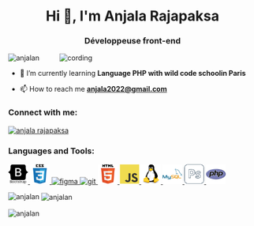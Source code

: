 
<h1 align="center">Hi 👋, I'm Anjala Rajapaksa</h1>
<h3 align="center">Développeuse front-end</h3>
<img align="right" alt="cording" width="400px" src="https://www.google.com/imgres?imgurl=https%3A%2F%2Fcamo.githubusercontent.com%2F0c9837fb47204ad3cdcbe3da75414266a19d007721862591c91034559ff6815b%2F68747470733a2f2f7265732e636c6f7564696e6172792e636f6d2f70726163746963616c6465762f696d6167652f66657463682f732d2d4f307531624e48732d2d2f635f6c696d6974253243665f6175746f253243666c5f70726f6772657373697665253243715f3636253243775f3838302f68747470733a2f2f6d69726f2e6d656469756d2e636f6d2f6d61782f313430302f302532415058663567653751434e3947615f434c2e676966&tbnid=3brDSoVYXy7FhM&vet=12ahUKEwixt_LXla2DAxUericCHRASCD8QMygNegQIARB7..i&imgrefurl=https%3A%2F%2Fgithub.com%2FSristyVerma&docid=LCwhNNGeccisTM&w=800&h=600&q=animating%20coding%20gif&hl=en&client=safari&ved=2ahUKEwixt_LXla2DAxUericCHRASCD8QMygNegQIARB7">

<p align="left"> <img src="https://komarev.com/ghpvc/?username=anjalan&label=Profile%20views&color=0e75b6&style=flat" alt="anjalan" /> </p>

- 🌱 I’m currently learning **Language PHP with wild code schoolin Paris**

- 📫 How to reach me **anjala2022@gmail.com**

<h3 align="left">Connect with me:</h3>
<p align="left">
<a href="https://linkedin.com/in/anjala rajapaksa" target="blank"><img align="center" src="https://raw.githubusercontent.com/rahuldkjain/github-profile-readme-generator/master/src/images/icons/Social/linked-in-alt.svg" alt="anjala rajapaksa" height="30" width="40" /></a>
</p>

<h3 align="left">Languages and Tools:</h3>
<p align="left"> <a href="https://getbootstrap.com" target="_blank" rel="noreferrer"> <img src="https://raw.githubusercontent.com/devicons/devicon/master/icons/bootstrap/bootstrap-plain-wordmark.svg" alt="bootstrap" width="40" height="40"/> </a> <a href="https://www.w3schools.com/css/" target="_blank" rel="noreferrer"> <img src="https://raw.githubusercontent.com/devicons/devicon/master/icons/css3/css3-original-wordmark.svg" alt="css3" width="40" height="40"/> </a> <a href="https://www.figma.com/" target="_blank" rel="noreferrer"> <img src="https://www.vectorlogo.zone/logos/figma/figma-icon.svg" alt="figma" width="40" height="40"/> </a> <a href="https://git-scm.com/" target="_blank" rel="noreferrer"> <img src="https://www.vectorlogo.zone/logos/git-scm/git-scm-icon.svg" alt="git" width="40" height="40"/> </a> <a href="https://www.w3.org/html/" target="_blank" rel="noreferrer"> <img src="https://raw.githubusercontent.com/devicons/devicon/master/icons/html5/html5-original-wordmark.svg" alt="html5" width="40" height="40"/> </a> <a href="https://developer.mozilla.org/en-US/docs/Web/JavaScript" target="_blank" rel="noreferrer"> <img src="https://raw.githubusercontent.com/devicons/devicon/master/icons/javascript/javascript-original.svg" alt="javascript" width="40" height="40"/> </a> <a href="https://www.linux.org/" target="_blank" rel="noreferrer"> <img src="https://raw.githubusercontent.com/devicons/devicon/master/icons/linux/linux-original.svg" alt="linux" width="40" height="40"/> </a> <a href="https://www.mysql.com/" target="_blank" rel="noreferrer"> <img src="https://raw.githubusercontent.com/devicons/devicon/master/icons/mysql/mysql-original-wordmark.svg" alt="mysql" width="40" height="40"/> </a> <a href="https://www.photoshop.com/en" target="_blank" rel="noreferrer"> <img src="https://raw.githubusercontent.com/devicons/devicon/master/icons/photoshop/photoshop-line.svg" alt="photoshop" width="40" height="40"/> </a> <a href="https://www.php.net" target="_blank" rel="noreferrer"> <img src="https://raw.githubusercontent.com/devicons/devicon/master/icons/php/php-original.svg" alt="php" width="40" height="40"/> </a> </p>

<p><img align="left" src="https://github-readme-stats.vercel.app/api/top-langs?username=anjalan&show_icons=true&locale=en&layout=compact" alt="anjalan" /></p>

<p>&nbsp;<img align="center" src="https://github-readme-stats.vercel.app/api?username=anjalan&show_icons=true&locale=en" alt="anjalan" /></p>

<p><img align="center" src="https://github-readme-streak-stats.herokuapp.com/?user=anjalan&" alt="anjalan" /></p>

